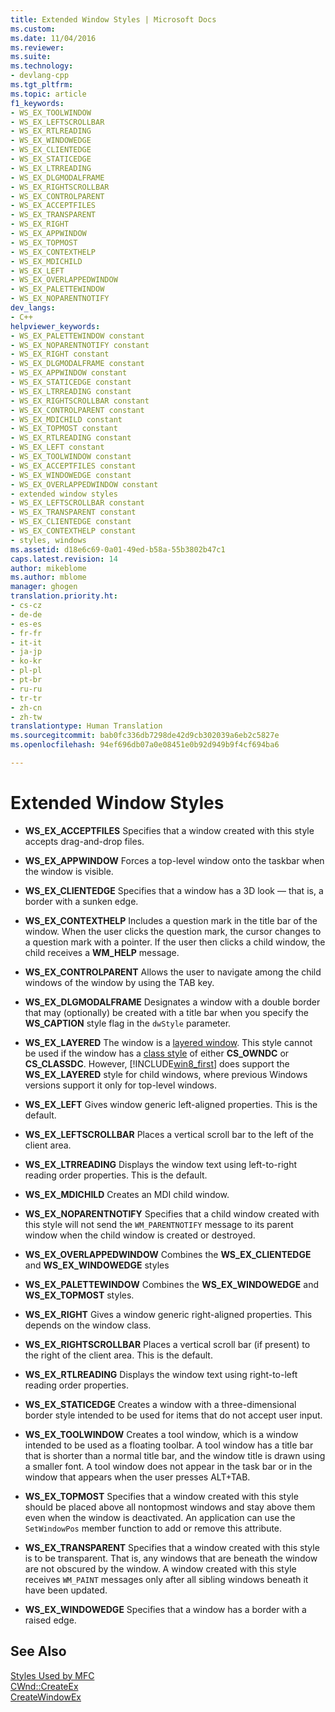 ```yaml
---
title: Extended Window Styles | Microsoft Docs
ms.custom: 
ms.date: 11/04/2016
ms.reviewer: 
ms.suite: 
ms.technology:
- devlang-cpp
ms.tgt_pltfrm: 
ms.topic: article
f1_keywords:
- WS_EX_TOOLWINDOW
- WS_EX_LEFTSCROLLBAR
- WS_EX_RTLREADING
- WS_EX_WINDOWEDGE
- WS_EX_CLIENTEDGE
- WS_EX_STATICEDGE
- WS_EX_LTRREADING
- WS_EX_DLGMODALFRAME
- WS_EX_RIGHTSCROLLBAR
- WS_EX_CONTROLPARENT
- WS_EX_ACCEPTFILES
- WS_EX_TRANSPARENT
- WS_EX_RIGHT
- WS_EX_APPWINDOW
- WS_EX_TOPMOST
- WS_EX_CONTEXTHELP
- WS_EX_MDICHILD
- WS_EX_LEFT
- WS_EX_OVERLAPPEDWINDOW
- WS_EX_PALETTEWINDOW
- WS_EX_NOPARENTNOTIFY
dev_langs:
- C++
helpviewer_keywords:
- WS_EX_PALETTEWINDOW constant
- WS_EX_NOPARENTNOTIFY constant
- WS_EX_RIGHT constant
- WS_EX_DLGMODALFRAME constant
- WS_EX_APPWINDOW constant
- WS_EX_STATICEDGE constant
- WS_EX_LTRREADING constant
- WS_EX_RIGHTSCROLLBAR constant
- WS_EX_CONTROLPARENT constant
- WS_EX_MDICHILD constant
- WS_EX_TOPMOST constant
- WS_EX_RTLREADING constant
- WS_EX_LEFT constant
- WS_EX_TOOLWINDOW constant
- WS_EX_ACCEPTFILES constant
- WS_EX_WINDOWEDGE constant
- WS_EX_OVERLAPPEDWINDOW constant
- extended window styles
- WS_EX_LEFTSCROLLBAR constant
- WS_EX_TRANSPARENT constant
- WS_EX_CLIENTEDGE constant
- WS_EX_CONTEXTHELP constant
- styles, windows
ms.assetid: d18e6c69-0a01-49ed-b58a-55b3802b47c1
caps.latest.revision: 14
author: mikeblome
ms.author: mblome
manager: ghogen
translation.priority.ht:
- cs-cz
- de-de
- es-es
- fr-fr
- it-it
- ja-jp
- ko-kr
- pl-pl
- pt-br
- ru-ru
- tr-tr
- zh-cn
- zh-tw
translationtype: Human Translation
ms.sourcegitcommit: bab0fc336db7298de42d9cb302039a6eb2c5827e
ms.openlocfilehash: 94ef696db07a0e08451e0b92d949b9f4cf694ba6

---
```

# Extended Window Styles
-   **WS_EX_ACCEPTFILES** Specifies that a window created with this style accepts drag-and-drop files.  
  
-   **WS_EX_APPWINDOW** Forces a top-level window onto the taskbar when the window is visible.  
  
-   **WS_EX_CLIENTEDGE** Specifies that a window has a 3D look — that is, a border with a sunken edge.  
  
-   **WS_EX_CONTEXTHELP** Includes a question mark in the title bar of the window. When the user clicks the question mark, the cursor changes to a question mark with a pointer. If the user then clicks a child window, the child receives a **WM_HELP** message.  
  
-   **WS_EX_CONTROLPARENT** Allows the user to navigate among the child windows of the window by using the TAB key.  
  
-   **WS_EX_DLGMODALFRAME** Designates a window with a double border that may (optionally) be created with a title bar when you specify the **WS_CAPTION** style flag in the `dwStyle` parameter.  
  
-   **WS_EX_LAYERED** The window is a [layered window](http://msdn.microsoft.com/library/ms632599.aspx#layered). This style cannot be used if the window has a [class style](http://msdn.microsoft.com/library/ms633574.aspx#class_styles) of either **CS_OWNDC** or **CS_CLASSDC**. However, [!INCLUDE[win8_first](../../mfc/reference/includes/win8_first_md.md)] does support the **WS_EX_LAYERED** style for child windows, where previous Windows versions support it only for top-level windows.  
  
-   **WS_EX_LEFT** Gives window generic left-aligned properties. This is the default.  
  
-   **WS_EX_LEFTSCROLLBAR** Places a vertical scroll bar to the left of the client area.  
  
-   **WS_EX_LTRREADING** Displays the window text using left-to-right reading order properties. This is the default.  
  
-   **WS_EX_MDICHILD** Creates an MDI child window.  
  
-   **WS_EX_NOPARENTNOTIFY** Specifies that a child window created with this style will not send the `WM_PARENTNOTIFY` message to its parent window when the child window is created or destroyed.  
  
-   **WS_EX_OVERLAPPEDWINDOW** Combines the **WS_EX_CLIENTEDGE** and **WS_EX_WINDOWEDGE** styles  
  
-   **WS_EX_PALETTEWINDOW** Combines the **WS_EX_WINDOWEDGE** and **WS_EX_TOPMOST** styles.  
  
-   **WS_EX_RIGHT** Gives a window generic right-aligned properties. This depends on the window class.  
  
-   **WS_EX_RIGHTSCROLLBAR** Places a vertical scroll bar (if present) to the right of the client area. This is the default.  
  
-   **WS_EX_RTLREADING** Displays the window text using right-to-left reading order properties.  
  
-   **WS_EX_STATICEDGE** Creates a window with a three-dimensional border style intended to be used for items that do not accept user input.  
  
-   **WS_EX_TOOLWINDOW** Creates a tool window, which is a window intended to be used as a floating toolbar. A tool window has a title bar that is shorter than a normal title bar, and the window title is drawn using a smaller font. A tool window does not appear in the task bar or in the window that appears when the user presses ALT+TAB.  
  
-   **WS_EX_TOPMOST** Specifies that a window created with this style should be placed above all nontopmost windows and stay above them even when the window is deactivated. An application can use the `SetWindowPos` member function to add or remove this attribute.  
  
-   **WS_EX_TRANSPARENT** Specifies that a window created with this style is to be transparent. That is, any windows that are beneath the window are not obscured by the window. A window created with this style receives `WM_PAINT` messages only after all sibling windows beneath it have been updated.  
  
-   **WS_EX_WINDOWEDGE** Specifies that a window has a border with a raised edge.  
  
## See Also  
 [Styles Used by MFC](../../mfc/reference/styles-used-by-mfc.md)   
 [CWnd::CreateEx](../../mfc/reference/cwnd-class.md#cwnd__createex)   
 [CreateWindowEx](http://msdn.microsoft.com/library/windows/desktop/ms632680)




<!--HONumber=Jan17_HO1-->


